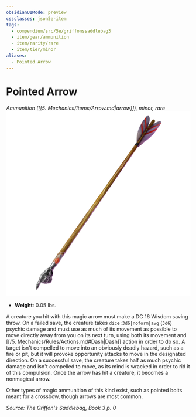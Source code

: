 ```yaml
---
obsidianUIMode: preview
cssclasses: json5e-item
tags:
  - compendium/src/5e/griffonssaddlebag3
  - item/gear/ammunition
  - item/rarity/rare
  - item/tier/minor
aliases:
  - Pointed Arrow
---
```

# Pointed Arrow
*Ammunition ([[5. Mechanics/Items/Arrow.md\|arrow]]), minor, rare*  
![](https://raw.githubusercontent.com/TheGiddyLimit/homebrew-img/main/img/GriffonsSaddlebag3/Pointed-Arrow.webp#right)  

- **Weight**: 0.05 lbs.

A creature you hit with this magic arrow must make a DC 16 Wisdom saving throw. On a failed save, the creature takes `dice:3d6|noform|avg` (`3d6`) psychic damage and must use as much of its movement as possible to move directly away from you on its next turn, using both its movement and [[/5. Mechanics/Rules/Actions.md#Dash\|Dash]] action in order to do so. A target isn't compelled to move into an obviously deadly hazard, such as a fire or pit, but it will provoke opportunity attacks to move in the designated direction. On a successful save, the creature takes half as much psychic damage and isn't compelled to move, as its mind is wracked in order to rid it of this compulsion. Once the arrow has hit a creature, it becomes a nonmagical arrow.

Other types of magic ammunition of this kind exist, such as pointed bolts meant for a crossbow, though arrows are most common.

*Source: The Griffon's Saddlebag, Book 3 p. 0*
